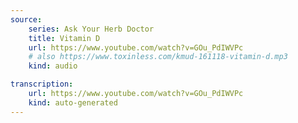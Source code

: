 ```yaml
---
source:
    series: Ask Your Herb Doctor
    title: Vitamin D
    url: https://www.youtube.com/watch?v=GOu_PdIWVPc
    # also https://www.toxinless.com/kmud-161118-vitamin-d.mp3
    kind: audio

transcription:
    url: https://www.youtube.com/watch?v=GOu_PdIWVPc
    kind: auto-generated
---
```

